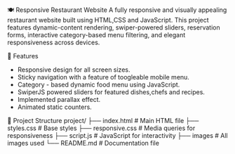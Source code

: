 🍽️ Responsive Restaurant Website
A fully responsive and visually appealing restaurant website built using HTML,CSS and JavaScript. This project features dynamic-content
rendering, swiper-powered sliders, reservation forms, interactive category-based menu filtering, and elegant responsiveness across devices.

🚀 Features
- Responsive design for all screen sizes.
- Sticky navigation with a feature of toogleable mobile menu.
- Category - based dynamic food menu using JavaScript.
- SwiperJS powered sliders for featured dishes,chefs and recipes.
- Implemented parallax effect.
- Animated static counters.

📁 Project Structure
project/
├── index.html             # Main HTML file
├── styles.css             # Base styles
├── responsive.css         # Media queries for responsiveness 
├── script.js              # JavaScript for interactivity
├── images                 # All images used
└── README.md              # Documentation file
